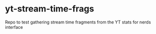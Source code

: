 # yt-stream-time-frags
Repo to test gathering stream time fragments from the YT stats for nerds interface
